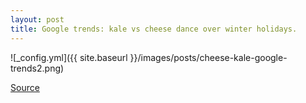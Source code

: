 ```yaml
---
layout: post
title: Google trends: kale vs cheese dance over winter holidays.
---
```


![_config.yml]({{ site.baseurl }}/images/posts/cheese-kale-google-trends2.png)

[Source](https://seanmooney.org/2018/01/02/google-trends/)